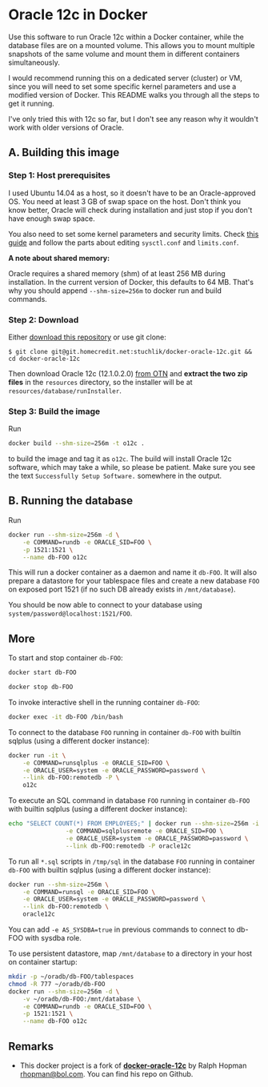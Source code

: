 Oracle 12c in Docker
====================

Use this software to run Oracle 12c within a Docker container, while the
database files are on a mounted volume. This allows you to mount multiple
snapshots of the same volume and mount them in different containers
simultaneously.

I would recommend running this on a dedicated server (cluster) or VM,
since you will need to set some specific kernel parameters and use a
modified version of Docker. This README walks you through all the steps
to get it running.

I've only tried this with 12c so far, but I don't see any reason why it
wouldn't work with older versions of Oracle.

## A. Building this image

### Step 1: Host prerequisites

I used Ubuntu 14.04 as a host, so it doesn't have to be an Oracle-approved
OS. You need at least 3 GB of swap space on the host. Don't think you know
better, Oracle will check during installation and just stop if you don't
have enough swap space.

You also need to set some kernel parameters and security limits. Check
[this guide](http://gemsofprogramming.wordpress.com/2013/09/19/installing-oracle-12c-on-ubuntu-12-04-64-bit-a-hard-journey-but-its-worth-it/)
and follow the parts about editing `sysctl.conf` and `limits.conf`.

**A note about shared memory:**

Oracle requires a shared memory (shm) of at least 256 MB during installation.
In the current version of Docker, this defaults to 64 MB. That's why 
you should append `--shm-size=256m` to docker run and build commands.

### Step 2: Download

Either [download this repository](https://git.homecredit.net/stuchlik/docker-oracle-12c/repository/archive.zip?ref=master) or use git clone:

`$ git clone git@git.homecredit.net:stuchlik/docker-oracle-12c.git && cd docker-oracle-12c`

Then download Oracle 12c (12.1.0.2.0) [from OTN](http://www.oracle.com/technetwork/database/enterprise-edition/downloads/index.html) 
and **extract the two zip files** in the `resources` directory, so the installer will be at `resources/database/runInstaller`.

### Step 3: Build the image

Run

```bash
docker build --shm-size=256m -t o12c .
```

to build the image and tag it as `o12c`. The build will install 
Oracle 12c software, which may take a while, so please be patient. 
Make sure you see the text `Successfully Setup Software.` somewhere 
in the output.

## B. Running the database

Run

```bash
docker run --shm-size=256m -d \
    -e COMMAND=rundb -e ORACLE_SID=FOO \
    -p 1521:1521 \
    --name db-FOO o12c
```

This will run a docker container as a daemon and name it `db-FOO`.
It will also prepare a datastore for your tablespace files and create
a new database `FOO` on exposed port 1521 (if no such DB already exists
in `/mnt/database`).

You should be now able to connect to your database using 
`system/password@localhost:1521/FOO`.

## More

To start and stop container `db-FOO`:

```bash
docker start db-FOO
```

```bash
docker stop db-FOO
```

To invoke interactive shell in the running container `db-FOO`:

```bash
docker exec -it db-FOO /bin/bash
```

To connect to the database `FOO` running in container `db-FOO` with builtin
sqlplus (using a different docker instance):

```bash
docker run -it \
    -e COMMAND=runsqlplus -e ORACLE_SID=FOO \
    -e ORACLE_USER=system -e ORACLE_PASSWORD=password \
    --link db-FOO:remotedb -P \
    o12c
```

To execute an SQL command in database `FOO` running in container `db-FOO` with
builtin sqlplus (using a different docker instance):

```bash
echo "SELECT COUNT(*) FROM EMPLOYEES;" | docker run --shm-size=256m -i \
                -e COMMAND=sqlplusremote -e ORACLE_SID=FOO \
                -e ORACLE_USER=system -e ORACLE_PASSWORD=password \
                --link db-FOO:remotedb -P oracle12c
```

To run all `*.sql` scripts in `/tmp/sql` in the database `FOO` running 
in container `db-FOO` with builtin sqlplus (using a different docker instance):

```bash
docker run --shm-size=256m \
    -e COMMAND=runsql -e ORACLE_SID=FOO \
    -e ORACLE_USER=system -e ORACLE_PASSWORD=password \
    --link db-FOO:remotedb \
    oracle12c
```

You can add `-e AS_SYSDBA=true` in previous commands to connect to db-FOO
with sysdba role.

To use persistent datastore, map `/mnt/database` to a directory in your host
on container startup:

```bash
mkdir -p ~/oradb/db-FOO/tablespaces
chmod -R 777 ~/oradb/db-FOO
docker run --shm-size=256m -d \
    -v ~/oradb/db-FOO:/mnt/database \
    -e COMMAND=rundb -e ORACLE_SID=FOO \
    -p 1521:1521 \
    --name db-FOO o12c
```


## Remarks

* This docker project is a fork of **[docker-oracle-12c](https://github.com/rhopman/docker-oracle-12c)** by Ralph Hopman <rhopman@bol.com>. 
You can find his repo on Github.
